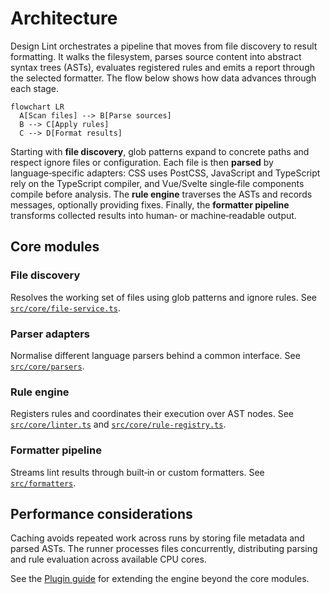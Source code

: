# Architecture

Design Lint orchestrates a pipeline that moves from file discovery to result formatting. It walks the filesystem, parses source content into abstract syntax trees (ASTs), evaluates registered rules and emits a report through the selected formatter. The flow below shows how data advances through each stage.

```mermaid
flowchart LR
  A[Scan files] --> B[Parse sources]
  B --> C[Apply rules]
  C --> D[Format results]
```

Starting with **file discovery**, glob patterns expand to concrete paths and respect ignore files or configuration. Each file is then **parsed** by language‑specific adapters: CSS uses PostCSS, JavaScript and TypeScript rely on the TypeScript compiler, and Vue/Svelte single‑file components compile before analysis. The **rule engine** traverses the ASTs and records messages, optionally providing fixes. Finally, the **formatter pipeline** transforms collected results into human‑ or machine‑readable output.

## Core modules

### File discovery

Resolves the working set of files using glob patterns and ignore rules. See [`src/core/file-service.ts`](https://github.com/bylapidist/design-lint/blob/main/src/core/file-service.ts).

### Parser adapters

Normalise different language parsers behind a common interface. See [`src/core/parsers`](https://github.com/bylapidist/design-lint/tree/main/src/core/parsers).

### Rule engine

Registers rules and coordinates their execution over AST nodes. See [`src/core/linter.ts`](https://github.com/bylapidist/design-lint/blob/main/src/core/linter.ts) and [`src/core/rule-registry.ts`](https://github.com/bylapidist/design-lint/blob/main/src/core/rule-registry.ts).

### Formatter pipeline

Streams lint results through built‑in or custom formatters. See [`src/formatters`](https://github.com/bylapidist/design-lint/tree/main/src/formatters).

## Performance considerations

Caching avoids repeated work across runs by storing file metadata and parsed ASTs. The runner processes files concurrently, distributing parsing and rule evaluation across available CPU cores.

See the [Plugin guide](plugins.md) for extending the engine beyond the core modules.
